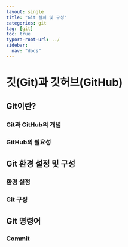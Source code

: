 ```yaml
---
layout: single
title: "Git 설치 및 구성"
categories: git
tag: [git]
toc: true
typora-root-url: ../
sidebar:
  nav: "docs"
---
```


# 깃(Git)과 깃허브(GitHub)

## Git이란?

### Git과 GitHub의 개념

### GitHub의 필요성

## Git 환경 설정 및 구성

### 환경 설정

### Git 구성

## Git 명령어

### Commit
